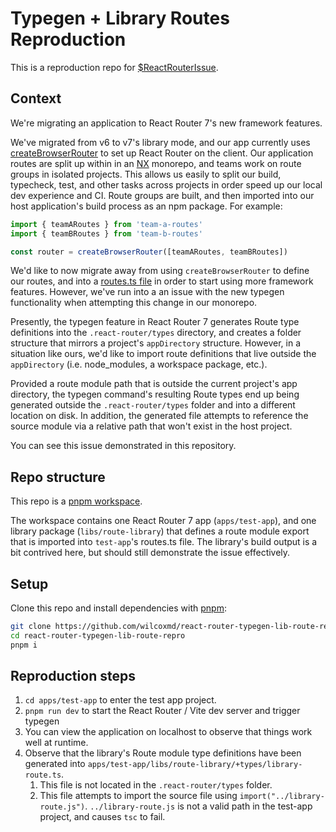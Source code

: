 # Typegen + Library Routes Reproduction

This is a reproduction repo for [$ReactRouterIssue](). 

## Context

We're migrating an application to React Router 7's new framework features. 

We've migrated from v6 to v7's library mode, and our app currently uses [createBrowserRouter](https://api.reactrouter.com/v7/functions/react_router.createBrowserRouter.html) to set up React Router on the client. Our application routes are split up within in an [NX](https://nx.dev/) monorepo, and teams work on route groups in isolated projects. This allows us easily to split our build, typecheck, test, and other tasks across projects in order speed up our local dev experience and CI. Route groups are built, and then imported into our host application's build process as an npm package. For example: 

```ts
import { teamARoutes } from 'team-a-routes'
import { teamBRoutes } from 'team-b-routes'

const router = createBrowserRouter([teamARoutes, teamBRoutes])
```

We'd like to now migrate away from using `createBrowserRouter` to define our routes, and into a [routes.ts file](https://reactrouter.com/explanation/special-files#routests) in order to start using more framework features. However, we've run into a an issue with the new typegen functionality when attempting this change in our monorepo. 

Presently, the typegen feature in React Router 7 generates Route type definitions into the `.react-router/types` directory, and creates a folder structure that mirrors a project's `appDirectory` structure. However, in a situation like ours, we'd like to import route definitions that live outside the `appDirectory` (i.e. node_modules, a workspace package, etc.). 

Provided a route module path that is outside the current project's app directory, the typegen command's resulting Route types end up being generated outside the `.react-router/types` folder and into a different location on disk. In addition, the generated file attempts to reference the source module via a relative path that won't exist in the host project.  

You can see this issue demonstrated in this repository. 

## Repo structure

This repo is a [pnpm workspace](https://pnpm.io/workspaces).

The workspace contains one React Router 7 app (`apps/test-app`), and one library package (`libs/route-library`) that defines a route module export that is imported into `test-app`'s routes.ts file. The library's build output is a bit contrived here, but should still demonstrate the issue effectively.

## Setup 

Clone this repo and install dependencies with [pnpm](https://pnpm.io/): 

```bash
git clone https://github.com/wilcoxmd/react-router-typegen-lib-route-repro.git react-router-typegen-lib-route-repro
cd react-router-typegen-lib-route-repro
pnpm i
```

## Reproduction steps

1. `cd apps/test-app` to enter the test app project.
1. `pnpm run dev` to start the React Router / Vite dev server and trigger typegen
1. You can view the application on localhost to observe that things work well at runtime.
1. Observe that the library's Route module type definitions have been generated into `apps/test-app/libs/route-library/+types/library-route.ts`. 
    1. This file is not located in the `.react-router/types` folder.
    1. This file attempts to import the source file using `import("../library-route.js")`. `../library-route.js` is not a valid path in the test-app project, and causes `tsc` to fail.
